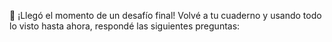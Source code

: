🏅 ¡Llegó el momento de un desafío final! Volvé a tu cuaderno y usando todo lo visto hasta ahora, respondé las siguientes preguntas:
